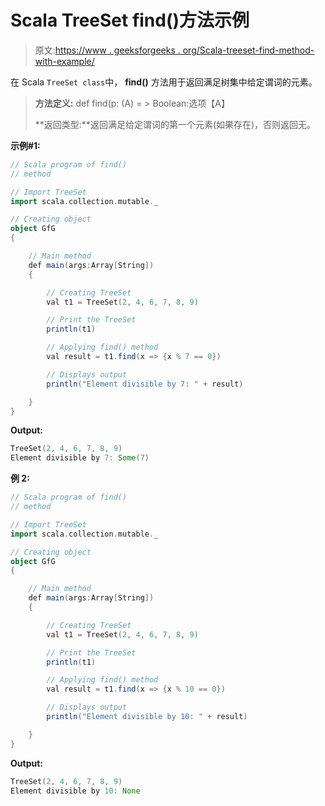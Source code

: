 # Scala TreeSet find()方法示例

> 原文:[https://www . geeksforgeeks . org/Scala-treeset-find-method-with-example/](https://www.geeksforgeeks.org/scala-treeset-find-method-with-example/)

在 Scala `TreeSet class`中， **find()** 方法用于返回满足树集中给定谓词的元素。

> **方法定义:** def find(p: (A) = > Boolean:选项【A】
> 
> **返回类型:**返回满足给定谓词的第一个元素(如果存在)，否则返回无。

**示例#1:**

```scala
// Scala program of find() 
// method 

// Import TreeSet
import scala.collection.mutable._

// Creating object 
object GfG 
{ 

    // Main method 
    def main(args:Array[String]) 
    { 

        // Creating TreeSet
        val t1 = TreeSet(2, 4, 6, 7, 8, 9) 

        // Print the TreeSet
        println(t1) 

        // Applying find() method  
        val result = t1.find(x => {x % 7 == 0})

        // Displays output 
        println("Element divisible by 7: " + result)

    } 
} 
```

**Output:**

```scala
TreeSet(2, 4, 6, 7, 8, 9)
Element divisible by 7: Some(7)

```

**例 2:**

```scala
// Scala program of find() 
// method 

// Import TreeSet
import scala.collection.mutable._

// Creating object 
object GfG 
{ 

    // Main method 
    def main(args:Array[String]) 
    { 

        // Creating TreeSet
        val t1 = TreeSet(2, 4, 6, 7, 8, 9) 

        // Print the TreeSet
        println(t1) 

        // Applying find() method  
        val result = t1.find(x => {x % 10 == 0})

        // Displays output 
        println("Element divisible by 10: " + result)

    } 
} 
```

**Output:**

```scala
TreeSet(2, 4, 6, 7, 8, 9)
Element divisible by 10: None

```